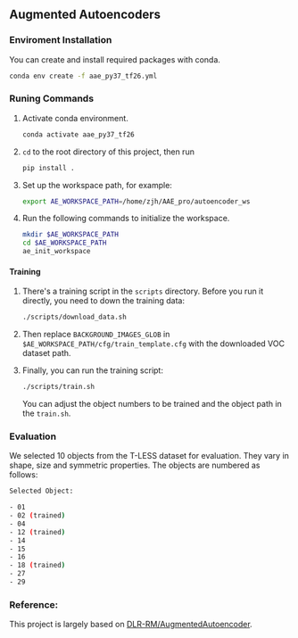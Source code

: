 ## Augmented Autoencoders  

### Enviroment Installation
You can create and install required packages with conda.

```bash
conda env create -f aae_py37_tf26.yml
```

### Runing Commands

1. Activate conda environment.
   ```bash
   conda activate aae_py37_tf26
   ```
2. `cd` to the root directory of this project, then run
   ```bash
   pip install .
   ```
3. Set up the workspace path, for example:
   ```bash
   export AE_WORKSPACE_PATH=/home/zjh/AAE_pro/autoencoder_ws  
   ```
4. Run the following commands to initialize the workspace.
   ```bash
   mkdir $AE_WORKSPACE_PATH
   cd $AE_WORKSPACE_PATH
   ae_init_workspace
   ```

#### Training
1. There's a training script in the `scripts` directory. Before you run it directly, you need to down the training data:
   ```bash
   ./scripts/download_data.sh
   ```

2. Then replace `BACKGROUND_IMAGES_GLOB` in `$AE_WORKSPACE_PATH/cfg/train_template.cfg` with the downloaded VOC dataset path.

3. Finally, you can run the training script:

    ```bash
    ./scripts/train.sh
    ```
    You can adjust the object numbers to be trained and the object path in the `train.sh`.

### Evaluation
We selected 10 objects from the T-LESS dataset for evaluation. They vary in shape, size and symmetric properties. The objects are numbered as follows:

```bash
Selected Object:

- 01
- 02 (trained)
- 04
- 12 (trained)
- 14
- 15
- 16
- 18 (trained)
- 27
- 29
```

### Reference: 
This project is largely based on
[DLR-RM/AugmentedAutoencoder](https://github.com/DLR-RM/AugmentedAutoencoder).